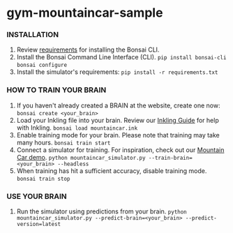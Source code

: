 # gym-mountaincar-sample

### INSTALLATION
1. Review [requirements](http://docs.bons.ai/getting-started/lets-get-started) for installing the Bonsai CLI.
1. Install the Bonsai Command Line Interface (CLI).
       `pip install bonsai-cli`
       `bonsai configure`
1. Install the simulator's requirements:
       `pip install -r requirements.txt`

### HOW TO TRAIN YOUR BRAIN
1. If you haven't already created a BRAIN at the website, create one now:
       `bonsai create <your_brain>`
1. Load your Inkling file into your brain. Review our [Inkling Guide](http://docs.bons.ai/inkling-guide-pages/introduction) for help with Inkling.
       `bonsai load mountaincar.ink`
1. Enable training mode for your brain. Please note that training may take many hours.
       `bonsai train start`
1. Connect a simulator for training. For inspiration, check out our [Mountain Car demo](https://github.com/BonsaiAI/gym-mountaincar-sample).
       `python mountaincar_simulator.py --train-brain=<your_brain> --headless`
1. When training has hit a sufficient accuracy, disable training mode.
       `bonsai train stop`

### USE YOUR BRAIN

1. Run the simulator using predictions from your brain.
       `python mountaincar_simulator.py --predict-brain=<your_brain> --predict-version=latest`
